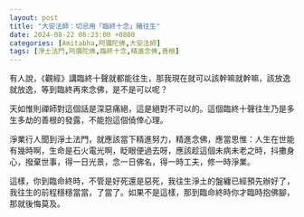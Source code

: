 ```yaml
---
layout: post
title: "大安法師：切忌用「臨終十念」賭往生"
date: 2024-08-22 06:23:00 +0800
categories: [Amitabha,阿彌陀佛,大安法師]
tags: [淨土法門,阿彌陀佛,臨終十念,精進念佛,善根]
---
```


有人說，《觀經》講臨終十聲就都能往生，那我現在就可以該幹嘛就幹嘛，該放逸就放逸，等到臨終再來念佛，是不是可以呢？

天如惟則禪師對這個話是深惡痛絕，這是絕對不可以的。這個臨終十聲往生乃是多生多劫的善根的發露，不能抱這個僥倖心理。

淨業行人聞到淨土法門，就應該當下精進努力，精進念佛，應當思惟：人生在世能有幾時啊，生命是石火電光啊，眨眼便過去呀，應該趁這個未病未老之時，抖擻身心，撥棄世事，得一日光景，念一日佛名，得一時工夫，修一時淨業。

這樣，你到臨命終時，不管是好死還是惡死，我往生淨土的盤纏已經預先辦好了，我往生的前程穩穩當當，了當了。如果不是這樣，那到臨命終時你才臨時抱佛腳，那就後悔莫及。